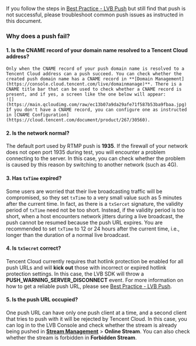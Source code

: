 
If you follow the steps in [Best Practice - LVB Push](https://cloud.tencent.com/document/product/267/32732) but still find that push is not successful, please troubleshoot common push issues as instructed in this document.

### Why does a push fail?
#### 1. Is the CNAME record of your domain name resolved to a Tencent Cloud address?
    Only when the CNAME record of your push domain name is resolved to a Tencent Cloud address can a push succeed. You can check whether the created push domain name has a CNAME record in **[Domain Management](https://console.cloud.tencent.com/live/domainmanage)**. There is a CNAME title bar that can be used to check whether a CNAME record is present, and if yes, a screen like the one below will appear:
    ![](https://main.qcloudimg.com/raw/ec13b07a9da29afe71f587b53ba9fbaa.jpg)
    If you don't have a CNAME record, you can configure one as instructed in [CNAME Configuration](https://cloud.tencent.com/document/product/267/30560).

#### 2. Is the network normal?
The default port used by RTMP push is **1935**. If the firewall of your network does not open port 1935 during test, you will encounter a problem connecting to the server. In this case, you can check whether the problem is caused by this reason by switching to another network (such as 4G).

#### 3. Has `txTime` expired?
Some users are worried that their live broadcasting traffic will be compromised, so they set `txTime` to a very small value such as 5 minutes after the current time. In fact, as there is a `txSercet` signature, the validity period of `txTime` need not be too short. Instead, if the validity period is too short, when a host encounters network jitters during a live broadcast, the push cannot be resumed because the push URL expires.
You are recommended to set `txTime` to 12 or 24 hours after the current time, i.e., longer than the duration of a normal live broadcast.

#### 4. Is `txSecret` correct?
Tencent Cloud currently requires that hotlink protection be enabled for all push URLs and will **kick out** those with incorrect or expired hotlink protection settings. In this case, the LVB SDK will throw a **PUSH_WARNING_SERVER_DISCONNECT** event.
For more information on how to get a reliable push URL, please see [Best Practice - LVB Push](https://cloud.tencent.com/document/product/267/32732).

#### 5. Is the push URL occupied?
One push URL can have only one push client at a time, and a second client that tries to push with it will be rejected by Tencent Cloud. In this case, you can log in to the LVB Console and check whether the stream is already being pushed in **[Stream Management](https://console.cloud.tencent.com/live/streammanage)** > **Online Stream**. You can also check whether the stream is forbidden in **Forbidden Stream**.


